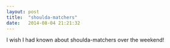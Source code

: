 ```yaml
---
layout: post
title:  "shoulda-matchers"
date:   2014-08-04 21:21:32
---
```


I wish I had known about shoulda-matchers over the weekend! 